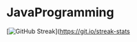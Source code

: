 # JavaProgramming
[![GitHub Streak](https://github-readme-streak-stats.herokuapp.com?user=nevzattalhaozcan&theme=dark&date_format=M%20j%5B%2C%20Y%5D)](https://git.io/streak-stats
